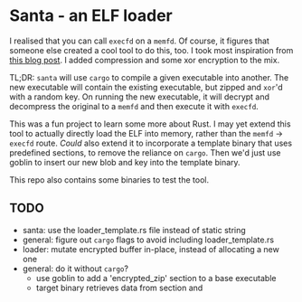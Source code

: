 # Santa - an ELF loader

I realised that you can call `execfd` on a `memfd`. Of course, it figures that
someone else created a cool tool to do this, too. I took most inspiration from
[this blog post](https://www.guitmz.com/running-elf-from-memory/). I added
compression and some xor encryption to the mix.

TL;DR: `santa` will use `cargo` to compile a given executable into another. The
new executable will contain the existing executable, but zipped and `xor`'d
with a random key. On running the new executable, it will decrypt and
decompress the original to a `memfd` and then execute it with `execfd`.

This was a fun project to learn some more about Rust. I may yet extend this
tool to actually directly load the ELF into memory, rather than the `memfd` ->
`execfd` route. _Could_ also extend it to incorporate a template binary that
uses predefined sections, to remove the reliance on `cargo`. Then we'd just
use goblin to insert our new blob and key into the template binary.

This repo also contains some binaries to test the tool.

## TODO
- santa: use the loader_template.rs file instead of static string
- general: figure out `cargo` flags to avoid including loader_template.rs
- loader: mutate encrypted buffer in-place, instead of allocating a new one
- general: do it without `cargo`?
	- use goblin to add a 'encrypted_zip' section to a base executable
	- target binary retrieves data from section and 
